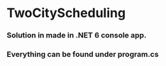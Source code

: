 # TwoCityScheduling

### Solution in made in .NET 6 console app. 
### Everything can be found under program.cs 
